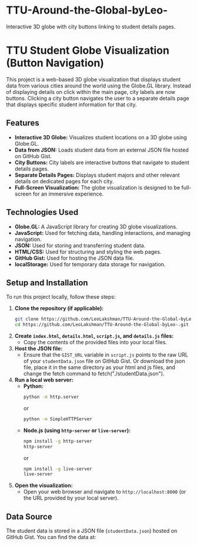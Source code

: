 # TTU-Around-the-Global-byLeo-
Interactive 3D globe with city buttons linking to student details pages.

# TTU Student Globe Visualization (Button Navigation)

This project is a web-based 3D globe visualization that displays student data from various cities around the world using the Globe.GL library. Instead of displaying details on click within the main page, city labels are now buttons. Clicking a city button navigates the user to a separate details page that displays specific student information for that city.

## Features

* **Interactive 3D Globe:** Visualizes student locations on a 3D globe using Globe.GL.
* **Data from JSON:** Loads student data from an external JSON file hosted on GitHub Gist.
* **City Buttons:** City labels are interactive buttons that navigate to student details pages.
* **Separate Details Pages:** Displays student majors and other relevant details on dedicated pages for each city.
* **Full-Screen Visualization:** The globe visualization is designed to be full-screen for an immersive experience.

## Technologies Used

* **Globe.GL:** A JavaScript library for creating 3D globe visualizations.
* **JavaScript:** Used for fetching data, handling interactions, and managing navigation.
* **JSON:** Used for storing and transferring student data.
* **HTML/CSS:** Used for structuring and styling the web pages.
* **GitHub Gist:** Used for hosting the JSON data file.
* **localStorage:** Used for temporary data storage for navigation.

## Setup and Installation

To run this project locally, follow these steps:

1.  **Clone the repository (if applicable):**
    ```bash
    git clone https://github.com/LeoLakshman/TTU-Around-the-Global-byLeo-.git
    cd https://github.com/LeoLakshman/TTU-Around-the-Global-byLeo-.git
    ```
2.  **Create `index.html`, `details.html`, `script.js`, and `details.js` files:**
    * Copy the contents of the provided files into your local files.
3.  **Host the JSON file:**
    * Ensure that the `GIST_URL` variable in `script.js` points to the raw URL of your `studentData.json` file on GitHub Gist. Or download the json file, place it in the same directory as your html and js files, and change the fetch command to fetch("./studentData.json").
4.  **Run a local web server:**
    * **Python:**
        ```bash
        python -m http.server
        ```
        or
        ```bash
        python -m SimpleHTTPServer
        ```
    * **Node.js (using `http-server` or `live-server`):**
        ```bash
        npm install -g http-server
        http-server
        ```
        or
        ```bash
        npm install -g live-server
        live-server
        ```
5.  **Open the visualization:**
    * Open your web browser and navigate to `http://localhost:8000` (or the URL provided by your local server).

## Data Source

The student data is stored in a JSON file (`studentData.json`) hosted on GitHub Gist. You can find the data at:
